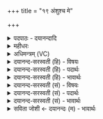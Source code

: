 +++
title = "१९ अंशुश्च मे"

+++
<details><summary>पदपाठः - दयानन्दादि</summary>

अ॒ꣳशुः। च॒। मे॒। र॒श्मिः। च॒। मे॒। अदा॑भ्यः। च॒। मे॒। अधि॑पति॒रित्यधि॑ऽपतिः। च॒। मे॒। उ॒पा॒अ॒ꣳशुरित्यु॑पऽ अ॒ꣳशुः। च॒। मे॒। अ॒न्त॒र्या॒म इत्य॑न्तःऽया॒मः। च॒। मे॒। ऐ॒न्द्र॒वा॒य॒वः। च॒। मे॒। मै॒त्रा॒व॒रु॒णः। च॒। मे॒। आ॒श्वि॒नः। च॒। मे॒। प्र॒ति॒प्र॒स्थान॒ इति॑ प्रतिऽप्र॒स्थानः॑। च॒। मे॒। शु॒क्रः। च॒। मे॒। म॒न्थी। च॒। मे॒। य॒ज्ञेन॑। क॒ल्प॒न्ता॒म्। १९।
</details>

<details><summary>महीधरः</summary>

म० 'अथ ग्रहान् जुहोति' ( ९ । ३ । २ । १० ) कण्डिकात्रये ग्रहहोममन्त्राः । अश्वादयः सोमग्रहविशेषाः सोमप्रकरणे प्रसिद्धाः । [८]अदाभ्यस्यैव गृह्यमाणत्वदशायां पृथक्कृत्य ग्रहणे रश्मिशब्देन निर्देशः । रश्मीनां तदग्रहणे साधनत्वात् | 'अह्नो रूपे सूर्यस्य रश्मिषु' ( ८ । ४८) इति मन्त्रलिङ्गात् । अधिपतिशब्देन निग्राह्यो विवक्षितः तस्य ज्येष्ठत्वादाधिपत्यम् 'ज्येष्ठो वा एष ग्रहाणाम्' इति श्रुतेः । प्रतिप्रस्थानशब्देन निग्राह्यो विवक्षितः द्विदेवत्यैः सह पाठात् । अन्ये प्रसिद्धाः ॥ १९ ॥  
द्विदेवत्यग्रहाः(ऐन्द्रवायव-मैत्रावरुण-आश्विन्)  
शुक्रामन्थिनौ ग्रहौ  
आग्रयण स्थाली  
हारियोजनग्रहः  
विंशी।
</details>

<details><summary>अधिमन्त्रम् (VC)</summary>

- पदार्थविदात्मा देवता
- देवा ऋषयः
- निचृदत्यष्टिः
- गान्धारः
</details>

<details><summary>दयानन्द-सरस्वती (हि) - विषयः</summary>

फिर उसी विषय को अगले मन्त्र में कहा है ॥
</details>

<details><summary>दयानन्द-सरस्वती (हि) - पदार्थः</summary>

पदार्थान्वयभाषाः -  (मे) मेरा (अंशु) व्याप्तिवाला सूर्य (च) और उसका प्रताप (मे) मेरा (रश्मिः) भोजन करने का व्यवहार (च) और अनेक प्रकार का भोजन (मे) मेरा (अदाभ्यः) विनाश रहित (च) और रक्षा करनेवाला (मे) मेरा (अधिपतिः) स्वामी (च) और जिसमें स्थिर हो वह स्थान (मे) मेरा (उपांशुः) मन में जप का करना (च) और एकान्त का विचार (मे) मेरा (अन्तर्यामः) मध्य में जानेवाला पवन (च) और बल (मे) मेरा (ऐन्द्रवायवः) बिजुली और पवन के साथ सम्बन्ध करनेवाला काम (च) और जल (मे) मेरा (मैत्रावरुणः) प्राण और उदान के साथ चलनेहारा वायु (च) और व्यान पवन (मे) मेरा (आश्विनः) सूर्य चन्द्रमा के बीच में रहनेवाला तेज (च) और प्रभाव (मे) मेरा (प्रतिस्थापनः) चलने-चलने के प्रति वर्त्ताव रखनेवाला (च) भ्रमण (मे) मेरा (शुक्रः) शुद्धस्वरूप (च) और वीर्य करनेवाला तथा (मे) मेरा (मन्थी) विलोने के स्वभाववाला (च) और दूध वा काष्ठ आदि ये सब पदार्थ (यज्ञेन) अग्नि के उपयोग से (कल्पन्ताम्) समर्थ हों ॥१९ ॥
</details>

<details><summary>दयानन्द-सरस्वती (हि) - भावार्थः</summary>

भावार्थभाषाः -  जो मनुष्य सूर्यप्रकाशादिकों से भी उपकारों को लेवें तो विद्वान् होकर क्रिया की चतुराई को क्यों न पावें ॥१९ ॥
</details>

<details><summary>दयानन्द-सरस्वती (सं) - विषयः</summary>

पुनस्तमेव विषयमाह ॥
</details>

<details><summary>दयानन्द-सरस्वती (सं) - पदार्थः</summary>

पदार्थान्वयभाषाः -  मेंऽशुश्च मे रश्मिश्च मेऽदाभ्यश्च मेऽधिपतिश्च म उपांशुश्च मेऽन्तर्यामश्च म ऐन्द्रवायवश्च मे मैत्रावरुणश्च म आश्विनश्च मे प्रतिप्रस्थानश्च मे शुक्रश्च मे मन्थी च यज्ञेन कल्पन्ताम् ॥१९ ॥
</details>

<details><summary>दयानन्द-सरस्वती (सं) - भावार्थः</summary>

भावार्थभाषाः -  यदि मनुष्याः सूर्यप्रकाशदिभ्योऽप्युपकारं गृह्णीयुस्तर्हि विद्वांसो भूत्वा क्रियाकौशलं कुतो न प्राप्नुयुः ॥१९ ॥
</details>

<details><summary>सविता जोशी ← दयानन्दः (म) - भावार्थः</summary>

भावार्थभाषाः -  जी माणसे सूर्य प्रकाश इत्यादींचा उपयोग करून घेतात ती विद्वान बनतात अशी माणसे कर्म करण्यात चतुर का बरे होणार नाहीत? (अर्थात् ती निश्चितच चतुर बनतील) .
</details>